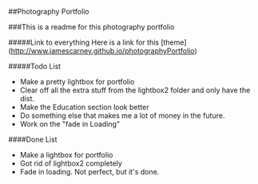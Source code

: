 ##Photography Portfolio

###This is a readme for this photography portfolio

#####Link to everything
Here is a link for this [theme] (http://www.jamescarney.github.io/photographyPortfolio)

#####Todo List
*	Make a pretty lightbox for portfolio
*	Clear off all the extra stuff from the lightbox2 folder and only have the dist.
*	Make the Education section look better
*	Do something else that makes me a lot of money in the future.
*	Work on the "fade in Loading"

####Done List
*	Make a lightbox for portfolio
*	Got rid of lightbox2 completely
*	Fade in loading. Not perfect, but it's done.